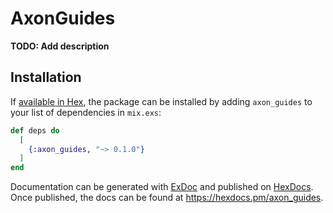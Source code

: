 # AxonGuides

**TODO: Add description**

## Installation

If [available in Hex](https://hex.pm/docs/publish), the package can be installed
by adding `axon_guides` to your list of dependencies in `mix.exs`:

```elixir
def deps do
  [
    {:axon_guides, "~> 0.1.0"}
  ]
end
```

Documentation can be generated with [ExDoc](https://github.com/elixir-lang/ex_doc)
and published on [HexDocs](https://hexdocs.pm). Once published, the docs can
be found at <https://hexdocs.pm/axon_guides>.

